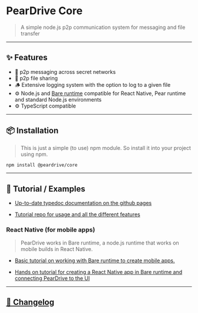 # PearDrive Core

> A simple node.js p2p communication system for messaging and file transfer

---

## ✨ Features

- 🔁 p2p messaging across secret networks
- 🔁 p2p file sharing
- 🪵 Extensive logging system with the option to log to a given file
- ⚙️ Node.js and [Bare runtime](https://bare.pears.com/) compatible for React Native, Pear runtime and standard Node.js environments
- ⚙️ TypeScript compatible

---

## 📦 Installation

> This is just a simple (to use) npm module. So install it into your project
> using npm.

```bash
npm install @peardrive/core
```

---

## 🔨 Tutorial / Examples

- [Up-to-date typedoc documentation on the github pages](https://peardrive.github.io/PearDriveCore)

- [Tutorial repo for usage and all the different features](https://github.com/HopeTS/PearDriveCore-examples/)

### React Native (for mobile apps)

> PearDrive works in Bare runtime, a node.js runtime that works on mobile builds in React Native.

- [Basic tutorial on working with Bare runtime to create mobile apps.](https://docs.pears.com/guides/making-a-bare-mobile-app)

- [Hands on tutorial for creating a React Native app in Bare runtime and connecting PearDrive to the UI](https://github.com/HopeTS/bare-runtime-native-state-tutorial)

---

## [🚧 Changelog](./CHANGELOG.md)
